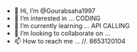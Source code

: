 - 👋 Hi, I’m @Gourabsaha1997
- 👀 I’m interested in ... CODING
- 🌱 I’m currently learning ... API CALLING
- 💞️ I’m looking to collaborate on ... 
- 📫 How to reach me ... //. 8653120104

<!---
Gourabsaha1997/Gourabsaha1997 is a ✨ special ✨ repository because its `README.md` (this file) appears on your GitHub profile.
You can click the Preview link to take a look at your changes.
--->
